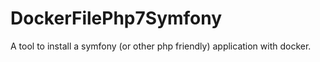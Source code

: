 # DockerFilePhp7Symfony
A tool to install a symfony (or other php friendly) application with docker.
